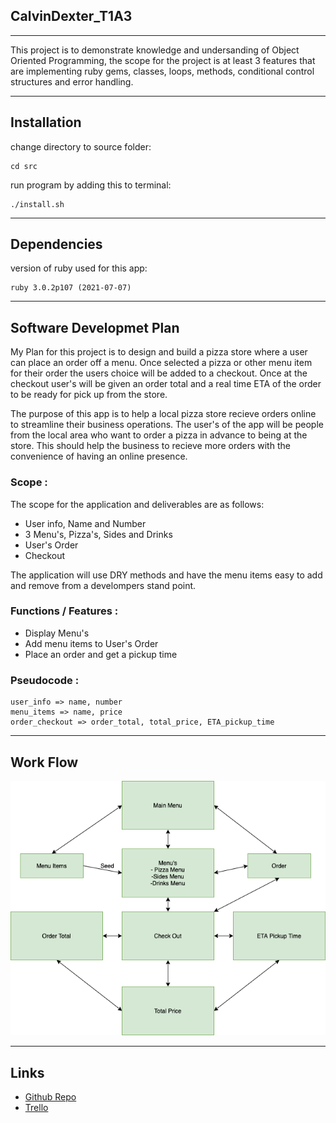 ## CalvinDexter_T1A3
***
This project is to demonstrate knowledge and undersanding of Object Oriented Programming, the scope for the project is at least 3 features that are implementing ruby gems, classes, loops, methods, conditional control structures and error handling. 


***
## Installation
change directory to source folder:
```
cd src
```
run program by adding this to terminal:
```
./install.sh
```
***
## Dependencies
version of ruby used for this app:
```
ruby 3.0.2p107 (2021-07-07)
```
***
## Software Developmet Plan 

My Plan for this project is to design and build a pizza store where a user can place an order off a menu. Once selected a pizza or other menu item for their order the users choice will be added to a checkout. Once at the checkout user's will be given an order total and a real time ETA of the order to be ready for pick up from the store.  

The purpose of this app is to help a local pizza store recieve orders online to streamline their business operations. The user's of the app will be people from the local area who want to order a pizza in advance to being at the store. This should help the business to recieve more orders with the convenience of having an online presence.

### Scope :
The scope for the application and deliverables are as follows:
- User info, Name and Number
- 3 Menu's, Pizza's, Sides and Drinks
- User's Order 
- Checkout


The application will use DRY methods and have the menu items easy to add and remove from a develompers stand point. 

### Functions / Features :
- Display Menu's
- Add menu items to User's Order
- Place an order and get a pickup time
### Pseudocode :
```
user_info => name, number
menu_items => name, price
order_checkout => order_total, total_price, ETA_pickup_time
```
***

## Work Flow 
![workflowchart](./docs/PizzaStoreWorkflow.drawio.png)
***
## Links
- [Github Repo](https://github.com/calvdext/CalvinDexter_T1A3)
- [Trello](https://trello.com/b/W4bT7wCQ/calvindextert1a3-terminal-application-project)
